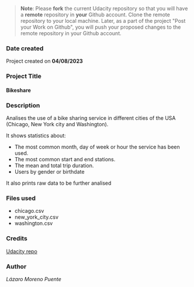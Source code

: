 >**Note**: Please **fork** the current Udacity repository so that you will have a **remote** repository in **your** Github account. Clone the remote repository to your local machine. Later, as a part of the project "Post your Work on Github", you will push your proposed changes to the remote repository in your Github account.

### Date created
Project created on **04/08/2023**

### Project Title
#### Bikeshare

### Description
Analises the use of a bike sharing service in different cities of the USA (Chicago, New York city and Washington).

It shows statistics about:
* The most common month, day of week or hour the service has been used.
* The most common start and end stations.
* The mean and total trip duration.
* Users by gender or birthdate

It also prints raw data to be further analised

### Files used
* chicago.csv
* new_york_city.csv
* washington.csv

### Credits
[Udacity repo](https://github.com/udacity/pdsnd_github)

### Author
*Lázaro Moreno Puente* 

